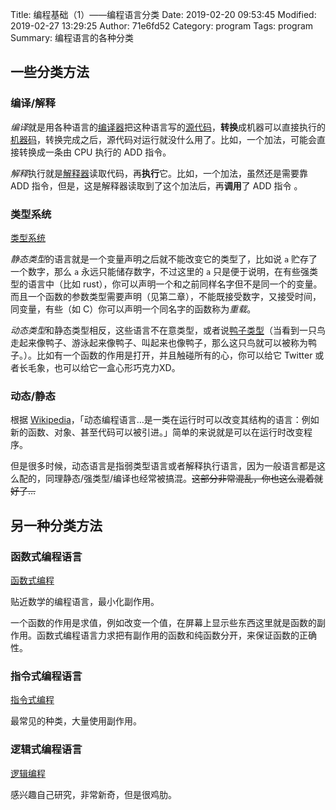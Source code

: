 Title: 编程基础（1）——编程语言分类
Date: 2019-02-20 09:53:45
Modified: 2019-02-27 13:29:25
Author: 71e6fd52
Category: program
Tags: program
Summary: 编程语言的各种分类

## 一些分类方法

### 编译/解释

*编译*就是用各种语言的[编译器](https://zh.wikipedia.org/zh-hans/%E7%B7%A8%E8%AD%AF%E5%99%A8)把这种语言写的[源代码](https://zh.wikipedia.org/zh-hans/%E6%BA%90%E4%BB%A3%E7%A0%81)，**转换**成机器可以直接执行的[机器码](https://zh.wikipedia.org/zh-hans/%E6%9C%BA%E5%99%A8%E4%BB%A3%E7%A0%81)，转换完成之后，源代码对运行就没什么用了。比如，一个加法，可能会直接转换成一条由 CPU 执行的 ADD 指令。

*解释*执行就是[解释器](https://zh.wikipedia.org/zh-hans/%E7%9B%B4%E8%AD%AF%E5%99%A8)读取代码，再**执行**它。比如，一个加法，虽然还是需要靠 ADD 指令，但是，这是解释器读取到了这个加法后，再**调用**了 ADD 指令 。

### 类型系统

[类型系统](https://zh.wikipedia.org/zh-hans/%E9%A1%9E%E5%9E%8B%E7%B3%BB%E7%B5%B1)

*静态类型*的语言就是一个变量声明之后就不能改变它的类型了，比如说 `a` 贮存了一个数字，那么 `a` 永远只能储存数字，不过这里的 `a` 只是便于说明，在有些强类型的语言中（比如 rust），你可以声明一个和之前同样名字但不是同一个的变量。而且一个函数的参数类型需要声明（见第二章），不能既接受数字，又接受时间，同变量，有些（如 C）你可以声明一个同名字的函数称为*重载*。

*动态类型*和静态类型相反，这些语言不在意类型，或者说[鸭子类型](https://zh.wikipedia.org//zh-hans/%E9%B8%AD%E5%AD%90%E7%B1%BB%E5%9E%8B)（当看到一只鸟走起来像鸭子、游泳起来像鸭子、叫起来也像鸭子，那么这只鸟就可以被称为鸭子。）。比如有一个函数的作用是打开，并且触碰所有的心，你可以给它 Twitter 或者长毛象，也可以给它一盒心形巧克力XD。

### 动态/静态

根据 [Wikipedia](https://zh.wikipedia.org/zh-hans/%E5%8A%A8%E6%80%81%E8%AF%AD%E8%A8%80)，「动态编程语言…是一类在运行时可以改变其结构的语言：例如新的函数、对象、甚至代码可以被引进。」简单的来说就是可以在运行时改变程序。

但是很多时候，动态语言是指弱类型语言或者解释执行语言，因为一般语言都是这么配的，同理静态/强类型/编译也经常被搞混。~~这部分非常混乱，你也这么混着就好了…~~

## 另一种分类方法

### 函数式编程语言

[函数式编程](https:/zh.wikipedia.org/zh-hans/%E5%87%BD%E6%95%B0%E5%BC%8F%E7%BC%96%E7%A8%8B)

贴近数学的编程语言，最小化副作用。

一个函数的作用是求值，例如改变一个值，在屏幕上显示些东西这里就是函数的副作用。函数式编程语言力求把有副作用的函数和纯函数分开，来保证函数的正确性。

### 指令式编程语言

[指令式编程](https://zh.wikipedia.org/zh-hans/%E6%8C%87%E4%BB%A4%E5%BC%8F%E7%B7%A8%E7%A8%8B)

最常见的种类，大量使用副作用。

### 逻辑式编程语言

[逻辑编程](https://zh.wikipedia.org/zh-hans/%E9%82%8F%E8%BC%AF%E7%B7%A8%E7%A8%8B)

感兴趣自己研究，非常新奇，但是很鸡肋。

